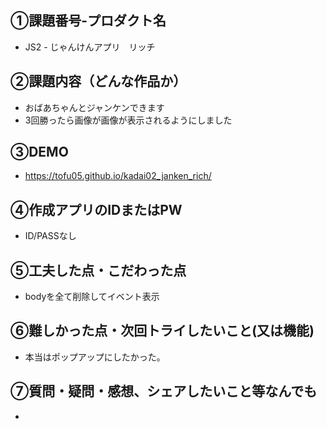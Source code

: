 ## ①課題番号-プロダクト名
- JS2 - じゃんけんアプリ　リッチ

## ②課題内容（どんな作品か）
- おばあちゃんとジャンケンできます
- 3回勝ったら画像が画像が表示されるようにしました

## ③DEMO
- https://tofu05.github.io/kadai02_janken_rich/

## ④作成アプリのIDまたはPW
- ID/PASSなし

## ⑤工夫した点・こだわった点
- bodyを全て削除してイベント表示

## ⑥難しかった点・次回トライしたいこと(又は機能)
- 本当はポップアップにしたかった。

## ⑦質問・疑問・感想、シェアしたいこと等なんでも
- 
